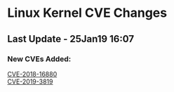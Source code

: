 
# **Linux Kernel CVE Changes**

## Last Update - 25Jan19 16:07

### **New CVEs Added:**

[CVE-2018-16880](https://www.linuxkernelcves.com/#/cves/CVE-2018-16880)  
[CVE-2019-3819](https://www.linuxkernelcves.com/#/cves/CVE-2019-3819)  


